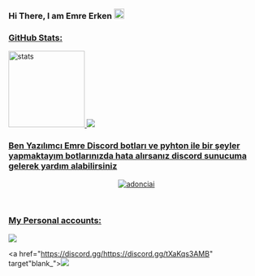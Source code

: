 ### Hi There, I am Emre Erken <img src="https://media.giphy.com/media/Q7LHmoFwVP6Yc1swZs/giphy.gif" height="20px"></h2>
<a href="https://github.com/emreerken12">

<h3 align="left">GitHub Stats:</h3>
<p align="left">
   <img src="https://github-readme-stats.vercel.app/api?username=adonciai&theme=dark&show_icons=truet" width="%100" height="150px" alt="stats" />
   <img src="https://github-readme-stats.vercel.app/api/top-langs/?username=adonciai&layout=compact&theme=dark&show_icons=tru" />

### Ben Yazılımcı Emre Discord botları ve pyhton ile bir şeyler yapmaktayım botlarınızda hata alırsanız discord sunucuma gelerek yardım alabilirsiniz



<p align="center"> <img src="https://komarev.com/ghpvc/?username=adonciai" alt="adonciai" /> </p>
<br />
<p align="center">
<h3>My Personal accounts:</h3>
 <a href="https://discord.com/users/541984999864533002" target"blank_"><img src="https://img.shields.io/badge/Discord%20-7289DA.svg?&style=for-the-badge&logo=discord&logoColor=white"></a>

<a href="https://discord.gg/https://discord.gg/tXaKqs3AMB" target"blank_"><img src="https://img.shields.io/badge/Discord%20-7289DA.svg?&style=for-the-badge&logo=discord&logoColor=white"></a>
  
